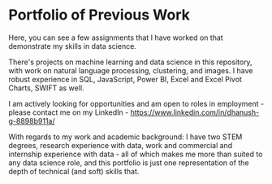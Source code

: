 # Portfolio of Previous Work
Here, you can see a few assignments that I have worked on that demonstrate my skills in data science. 

There's projects on machine learning and data science in this repository, with work on natural language processing, clustering, and images. I have robust experience in SQL, JavaScript, Power BI, Excel and Excel Pivot Charts, SWIFT as well. 

I am actively looking for opportunities and am open to roles in employment - please contact me on my LinkedIn - https://www.linkedin.com/in/dhanush-g-8898b911a/

With regards to my work and academic background: I have two STEM degrees, research experience with data, work and commercial and internship experience with data - all of which makes me more than suited to any data science role, and this portfolio is just one representation of the depth of technical (and soft) skills that. 

